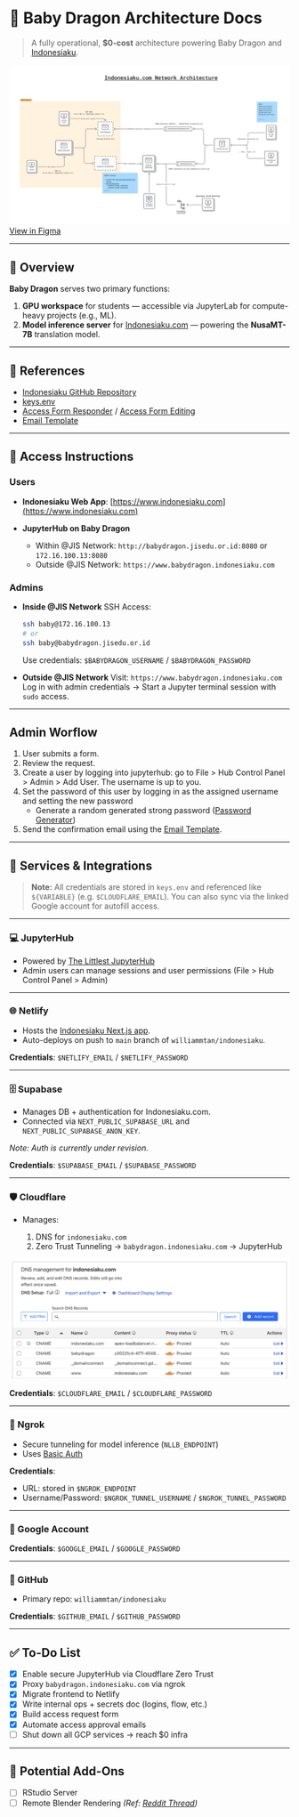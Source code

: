 # 🐉 Baby Dragon Architecture Docs

> A fully operational, **\$0-cost** architecture powering Baby Dragon and [Indonesiaku](https://www.indonesiaku.com).

![Architecture Diagram](Indonesiaku.com%20Network%20Architecture.png)
[View in Figma](https://www.figma.com/board/Z5a7dxo8xd5znl1pcx5upl/Indonesiaku.com-Network-Architecture?node-id=0-1&t=ETCHrOWELcw7Ohoy-1)

---

## 📌 Overview

**Baby Dragon** serves two primary functions:

1. **GPU workspace** for students — accessible via JupyterLab for compute-heavy projects (e.g., ML).
2. **Model inference server** for [Indonesiaku.com](https://www.indonesiaku.com) — powering the **NusaMT-7B** translation model.

---

## 🔗 References

* [Indonesiaku GitHub Repository](https://github.com/williammtan/indonesiaku)
* [keys.env](https://drive.google.com/file/d/1JCQsiRQxCU_GCqp9mrtfm7pU5-ZNH7da/view?usp=sharing)
* [Access Form Responder](https://docs.google.com/forms/d/e/1FAIpQLSfvlJqrv6Em6VPw-1pI_ilwl0HDb3-UWCaZAiy1WfKIlqLYug/viewform?usp=header) / [Access Form Editing](https://docs.google.com/forms/d/1qJTUD0DSu1W9u21dESVB9UI2AymGifoX1FLiQkf1zek/edit)
* [Email Template](https://github.com/babydragon/docs)

---

## 🔐 Access Instructions

### Users

* **Indonesiaku Web App**: [https://www.indonesiaku.com](https://www.indonesiaku.com)
* **JupyterHub on Baby Dragon**

  * Within @JIS Network:
    `http://babydragon.jisedu.or.id:8080` or `172.16.100.13:8080`
  * Outside @JIS Network:
    `https://www.babydragon.indonesiaku.com`

### Admins

* **Inside @JIS Network**
  SSH Access:

  ```bash
  ssh baby@172.16.100.13
  # or
  ssh baby@babydragon.jisedu.or.id
  ```

  Use credentials: `$BABYDRAGON_USERNAME` / `$BABYDRAGON_PASSWORD`

* **Outside @JIS Network**
  Visit: `https://www.babydragon.indonesiaku.com`
  Log in with admin credentials → Start a Jupyter terminal session with `sudo` access.

---

## Admin Worflow
1. User submits a form.
2. Review the request.
3. Create a user by logging into jupyterhub: go to File > Hub Control Panel > Admin > Add User. The username is up to you.
4. Set the password of this user by logging in as the assigned username and setting the new password 
    * Generate a random generated strong password ([Password Generator](https://www.lastpass.com/features/password-generator))
5. Send the confirmation email using the [Email Template](https://github.com/babydragon/docs).

---

## 🔧 Services & Integrations

> **Note:** All credentials are stored in `keys.env` and referenced like `${VARIABLE}` (e.g. `$CLOUDFLARE_EMAIL`).
> You can also sync via the linked Google account for autofill access.

---

### 💻 JupyterHub

* Powered by [The Littlest JupyterHub](https://tljh.jupyter.org/en/latest/)
* Admin users can manage sessions and user permissions (File > Hub Control Panel > Admin)

---

### 🌐 Netlify

* Hosts the [Indonesiaku Next.js app](https://www.indonesiaku.com).
* Auto-deploys on push to `main` branch of `williammtan/indonesiaku`.

**Credentials**: `$NETLIFY_EMAIL` / `$NETLIFY_PASSWORD`

---

### 🗄️ Supabase

* Manages DB + authentication for Indonesiaku.com.
* Connected via `NEXT_PUBLIC_SUPABASE_URL` and `NEXT_PUBLIC_SUPABASE_ANON_KEY`.

*Note: Auth is currently under revision.*

**Credentials**: `$SUPABASE_EMAIL` / `$SUPABASE_PASSWORD`

---

### 🛡️ Cloudflare

* Manages:

  1. DNS for `indonesiaku.com`
  2. Zero Trust Tunneling → `babydragon.indonesiaku.com` → JupyterHub

![Cloudflare DNS Setup](./Cloudflare%20DNS%20Setup.png)

**Credentials**: `$CLOUDFLARE_EMAIL` / `$CLOUDFLARE_PASSWORD`

---

### 🌉 Ngrok

* Secure tunneling for model inference (`NLLB_ENDPOINT`)
* Uses [Basic Auth](https://ngrok.com/docs/traffic-policy/actions/basic-auth/)

**Credentials**:

* URL: stored in `$NGROK_ENDPOINT`
* Username/Password: `$NGROK_TUNNEL_USERNAME` / `$NGROK_TUNNEL_PASSWORD`

---

### 🧬 Google Account

**Credentials**: `$GOOGLE_EMAIL` / `$GOOGLE_PASSWORD`

---

### 🐙 GitHub

* Primary repo: `williammtan/indonesiaku`

**Credentials**: `$GITHUB_EMAIL` / `$GITHUB_PASSWORD`

---

## ✅ To-Do List

* [x] Enable secure JupyterHub via Cloudflare Zero Trust
* [x] Proxy `babydragon.indonesiaku.com` via ngrok
* [x] Migrate frontend to Netlify
* [x] Write internal ops + secrets doc (logins, flow, etc.)
* [x] Build access request form
* [x] Automate access approval emails
* [ ] Shut down all GCP services → reach \$0 infra

---

## 🧪 Potential Add-Ons

* [ ] RStudio Server
* [ ] Remote Blender Rendering
  *(Ref: [Reddit Thread](https://www.reddit.com/r/blender/comments/1csvg6l/how_can_i_render_on_a_server/))*
